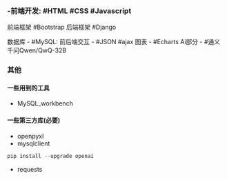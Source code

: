 ### -前端开发: #HTML #CSS  #Javascript

前端框架 #Bootstrap
后端框架 #Django

数据库 - #MySQL:
前后端交互 - #JSON #ajax
 图表 - #Echarts
Ai部分 - #通义千问Qwen/QwQ-32B

### 其他

#### 一些用到的工具
- MySQL_workbench
#### 一些第三方库(必要)
- openpyxl
- mysqlclient
```python
pip install --upgrade openai
```
- requests
